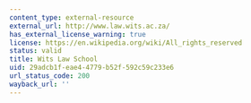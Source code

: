 ```yaml
---
content_type: external-resource
external_url: http://www.law.wits.ac.za/
has_external_license_warning: true
license: https://en.wikipedia.org/wiki/All_rights_reserved
status: valid
title: Wits Law School
uid: 29adcb1f-eae4-4779-b52f-592c59c233e6
url_status_code: 200
wayback_url: ''
---
```

